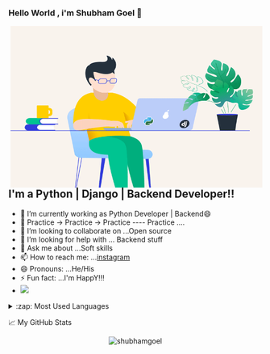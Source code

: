 ### Hello World , i'm Shubham Goel 👋



<img align="right" alt="GIF" src="https://github.com/shubhamgoel01/shubhamgoel01/blob/main/coder.gif?raw=true" width="500" height="320" />

## I'm a  Python | Django | Backend Developer!!
- 🔭 I’m currently working as Python Developer | Backend😄
- 🌱 Practice -> Practice -> Practice ---- Practice ....
- 👯 I’m looking to collaborate on ...Open source
- 🤔 I’m looking for help with ... Backend stuff
- 💬 Ask me about ...Soft skills
- 📫 How to reach me: ...[instagram](https://www.instagram.com/?hl=en)
- 😄 Pronouns: ...He/His
- ⚡ Fun fact: ...I'm HappY!!!
- ![](https://visitor-badge.glitch.me/badge?page_id=shubhamgoel01.shubhagoel01)


<details>
  <summary>:zap: Most Used Languages</summary><br>

<img align="left" alt="Anna's GitHub Top Languages" src="https://github-readme-stats.vercel.app/api/top-langs/?username=shubhamgoel01" />

</details>

📈 My GitHub Stats

<p align="center"> <img src="https://github-readme-stats.vercel.app/api?username=shubhamgoel01&show_icons=true&theme=gotham" alt="shubhamgoel" />


